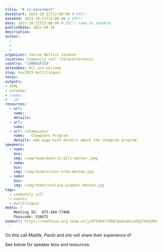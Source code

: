 ```yaml
---
title: "R in Goverment"
dateStart: 2023-10-21T12:00:00 # UTC!!
dateEnd: 2023-10-21T13:00:00 # UTC!!
date: 2023-10-21T13:00:00 # UTC!! same as dateEnd
publishDate: 2023-08-19
description: 
author:
  - 
  - 
  - 
organizer: Yanina Bellini Saibene
location: Community call (teleconference)
country: "\U0001F310"
attendees: All are welcome
slug: nov2023-multilingual
notes: 
outputs:
- HTML
- Calendar 
# vimeo:
# - id: 
resources:
  - url: 
    name:   
    details:  
  - url: 
    name: 
  - url: /champions/
    name:   Champions Program
    details: web page with details about the champion program.
speakers:  
  - name: 
    bio: 
    img: /img/team/beatriz-milz-mentor.jpeg
  - name: 
    bio:         
    img: /img/team/victor-ordu-mentee.jpg  
  - name: 
    bio:  
    img: /img/team/carolina-pradier-mentee.jpg  
tags:
  - community call
  - events
  - multilingual
deets: |
    Meeting ID:  875-494-77466
    Passcode: 516675
zoomurl: https://numfocus-org.zoom.us/j/87549477466?pwd=b0cydVpIYW5yMm9MKzZONG16RTVsUT09
---
```



On this call _Maëlle_, _Paola_ and _elio_ will share their experience of 


See below for speaker bios and resources.
